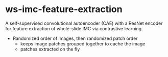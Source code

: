 # ws-imc-feature-extraction
A self-supervised convolutional autoencoder (CAE) with a ResNet encoder for feature extraction of whole-slide IMC via contrastive learning.




- Randomized order of images, then randomized patch order
    - keeps image patches grouped together to cache the image
    - patches extracted on the fly